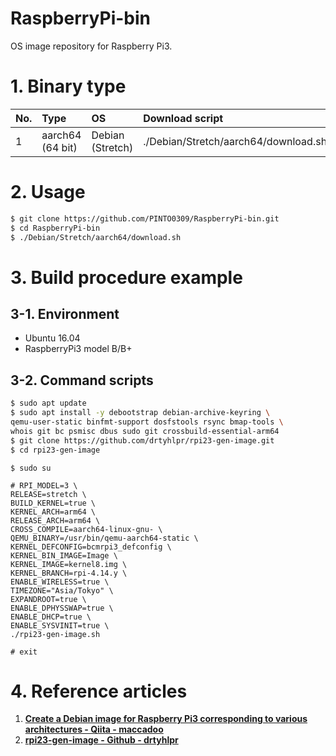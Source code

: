 # RaspberryPi-bin
OS image repository for Raspberry Pi3.

# 1. Binary type

|No.|Type|OS|Download script|
|:--|:--|:--|:--|
|1|aarch64 (64 bit)|Debian (Stretch)|./Debian/Stretch/aarch64/download.sh|

# 2. Usage
```bash
$ git clone https://github.com/PINTO0309/RaspberryPi-bin.git
$ cd RaspberryPi-bin
$ ./Debian/Stretch/aarch64/download.sh
```

# 3. Build procedure example
## 3-1. Environment
- Ubuntu 16.04
- RaspberryPi3 model B/B+

## 3-2. Command scripts
```bash
$ sudo apt update
$ sudo apt install -y debootstrap debian-archive-keyring \
qemu-user-static binfmt-support dosfstools rsync bmap-tools \
whois git bc psmisc dbus sudo git crossbuild-essential-arm64
$ git clone https://github.com/drtyhlpr/rpi23-gen-image.git
$ cd rpi23-gen-image
```
```
$ sudo su

# RPI_MODEL=3 \
RELEASE=stretch \
BUILD_KERNEL=true \
KERNEL_ARCH=arm64 \
RELEASE_ARCH=arm64 \
CROSS_COMPILE=aarch64-linux-gnu- \
QEMU_BINARY=/usr/bin/qemu-aarch64-static \
KERNEL_DEFCONFIG=bcmrpi3_defconfig \
KERNEL_BIN_IMAGE=Image \
KERNEL_IMAGE=kernel8.img \
KERNEL_BRANCH=rpi-4.14.y \
ENABLE_WIRELESS=true \
TIMEZONE="Asia/Tokyo" \
EXPANDROOT=true \
ENABLE_DPHYSSWAP=true \
ENABLE_DHCP=true \
ENABLE_SYSVINIT=true \
./rpi23-gen-image.sh

# exit
```

# 4. Reference articles
1. **[Create a Debian image for Raspberry Pi3 corresponding to various architectures - Qiita - maccadoo](https://qiita.com/maccadoo/items/2986afa81ba96321c818)**  
2. **[rpi23-gen-image - Github - drtyhlpr](https://github.com/drtyhlpr/rpi23-gen-image.git)**  
